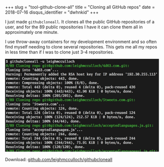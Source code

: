 +++
slug = "tool-github-clone-all"
title = "Cloning all GitHub repos"
date = 2018-07-16
disqus_identifier = "dwhnkid"
+++

I just made `githubcloneall`. It clones all the public GitHub repositories of a user, and for the 89 public repositories I have it can clone them all in approximately one minute.

I use throw-away containers for my development environment and so often find myself needing to clone several repositories. This gets me all my repos in less time than if I was to clone just 3-4 repositories.

![](screenshot-1.jpg)

Download: [github.com/leighmcculloch/githubcloneall](https://github.com/leighmcculloch/githubcloneall#install)
